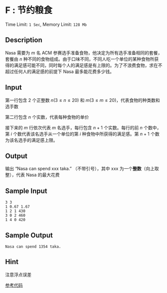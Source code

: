 # F : 节约粮食

Time Limit: `1 Sec`,   Memory Limit: `128 Mb`

## Description

Nasa 需要为 *m* 名 ACM 参赛选手准备食物，他决定为所有选手准备相同的套餐，套餐由 *n* 种不同的食物组成。由于口味不同，不同人吃一个单位的某种食物所获得的满足感可能不同，同时每个人的满足感是有上限的。为了不浪费食物，求在不超过任何人的满足感的前提下 Nasa 最多能花费多少钱。

## Input

第一行包含 2 个正整数 *n*(3 ≤ *n* ≤ 20) 和 *m*(3 ≤ *m* ≤ 20)，代表食物的种类数和选手数

第二行包含 *n* 个实数，代表每种食物的单价

接下来的 *m* 行依次代表 *m* 名选手，每行包含 *n* + 1 个实数。每行的前 *n* 个数中，第 *i* 个数代表该名选手从一个单位的第 *i* 种食物中所获得的满足感。第 *n* + 1 个数为该名选手的满足感上限。

## Output

输出 “Nasa can spend xxx taka.” （不带引号），其中 xxx 为一个**整数**（向上取整），代表 Nasa 的最大花费

## Sample Input

```
3 3
1 0.67 1.67
1 2 1 430
3 0 2 460
1 4 0 420
```

## Sample Output

```
Nasa can spend 1354 taka.
```

## Hint

注意浮点误差

[参考代码](../solution/E.cpp)
